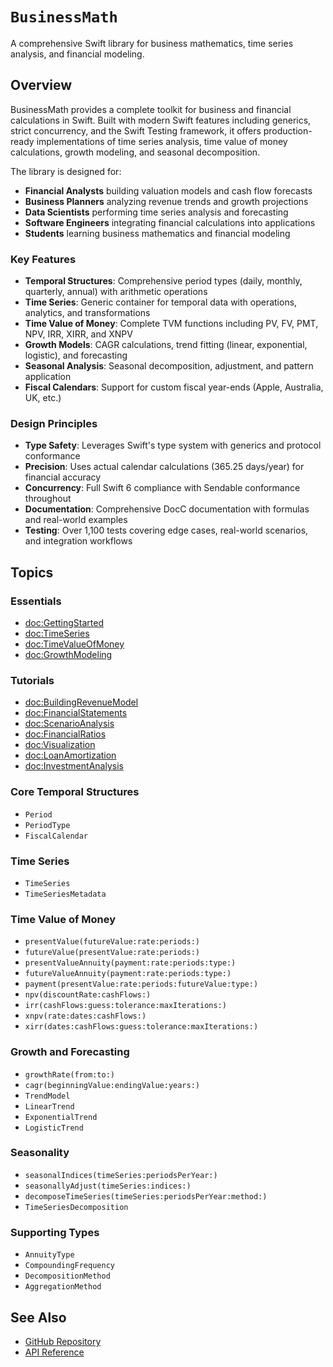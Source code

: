 # ``BusinessMath``

A comprehensive Swift library for business mathematics, time series analysis, and financial modeling.

## Overview

BusinessMath provides a complete toolkit for business and financial calculations in Swift. Built with modern Swift features including generics, strict concurrency, and the Swift Testing framework, it offers production-ready implementations of time series analysis, time value of money calculations, growth modeling, and seasonal decomposition.

The library is designed for:
- **Financial Analysts** building valuation models and cash flow forecasts
- **Business Planners** analyzing revenue trends and growth projections
- **Data Scientists** performing time series analysis and forecasting
- **Software Engineers** integrating financial calculations into applications
- **Students** learning business mathematics and financial modeling

### Key Features

- **Temporal Structures**: Comprehensive period types (daily, monthly, quarterly, annual) with arithmetic operations
- **Time Series**: Generic container for temporal data with operations, analytics, and transformations
- **Time Value of Money**: Complete TVM functions including PV, FV, PMT, NPV, IRR, XIRR, and XNPV
- **Growth Models**: CAGR calculations, trend fitting (linear, exponential, logistic), and forecasting
- **Seasonal Analysis**: Seasonal decomposition, adjustment, and pattern application
- **Fiscal Calendars**: Support for custom fiscal year-ends (Apple, Australia, UK, etc.)

### Design Principles

- **Type Safety**: Leverages Swift's type system with generics and protocol conformance
- **Precision**: Uses actual calendar calculations (365.25 days/year) for financial accuracy
- **Concurrency**: Full Swift 6 compliance with Sendable conformance throughout
- **Documentation**: Comprehensive DocC documentation with formulas and real-world examples
- **Testing**: Over 1,100 tests covering edge cases, real-world scenarios, and integration workflows

## Topics

### Essentials

- <doc:GettingStarted>
- <doc:TimeSeries>
- <doc:TimeValueOfMoney>
- <doc:GrowthModeling>

### Tutorials

- <doc:BuildingRevenueModel>
- <doc:FinancialStatements>
- <doc:ScenarioAnalysis>
- <doc:FinancialRatios>
- <doc:Visualization>
- <doc:LoanAmortization>
- <doc:InvestmentAnalysis>

### Core Temporal Structures

- ``Period``
- ``PeriodType``
- ``FiscalCalendar``

### Time Series

- ``TimeSeries``
- ``TimeSeriesMetadata``

### Time Value of Money

- ``presentValue(futureValue:rate:periods:)``
- ``futureValue(presentValue:rate:periods:)``
- ``presentValueAnnuity(payment:rate:periods:type:)``
- ``futureValueAnnuity(payment:rate:periods:type:)``
- ``payment(presentValue:rate:periods:futureValue:type:)``
- ``npv(discountRate:cashFlows:)``
- ``irr(cashFlows:guess:tolerance:maxIterations:)``
- ``xnpv(rate:dates:cashFlows:)``
- ``xirr(dates:cashFlows:guess:tolerance:maxIterations:)``

### Growth and Forecasting

- ``growthRate(from:to:)``
- ``cagr(beginningValue:endingValue:years:)``
- ``TrendModel``
- ``LinearTrend``
- ``ExponentialTrend``
- ``LogisticTrend``

### Seasonality

- ``seasonalIndices(timeSeries:periodsPerYear:)``
- ``seasonallyAdjust(timeSeries:indices:)``
- ``decomposeTimeSeries(timeSeries:periodsPerYear:method:)``
- ``TimeSeriesDecomposition``

### Supporting Types

- ``AnnuityType``
- ``CompoundingFrequency``
- ``DecompositionMethod``
- ``AggregationMethod``

## See Also

- [GitHub Repository](https://github.com/yourusername/BusinessMath)
- [API Reference](https://yourusername.github.io/BusinessMath/documentation/businessmath/)
